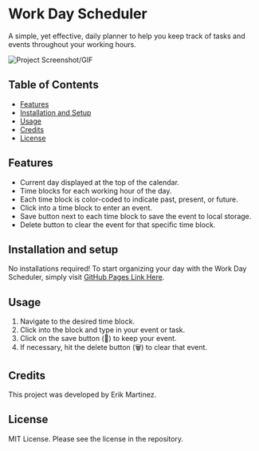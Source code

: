# Work Day Scheduler

 A simple, yet effective, daily planner to help you keep track of tasks and events throughout your working hours.

![Project Screenshot/GIF](assets/work-scheduler.gif) 

## Table of Contents

- [Features](#features)
- [Installation and Setup](#installation-and-setup)
- [Usage](#usage)
- [Credits](#credits)
- [License](#license)

## Features

- Current day displayed at the top of the calendar.
- Time blocks for each working hour of the day.
- Each time block is color-coded to indicate past, present, or future.
- Click into a time block to enter an event.
- Save button next to each time block to save the event to local storage.
- Delete button to clear the event for that specific time block.

## Installation and setup

No installations required! To start organizing your day with the Work Day Scheduler, simply visit [GitHub Pages Link Here](https://ejm730.github.io/web-scheduler/).

## Usage

1. Navigate to the desired time block.
2. Click into the block and type in your event or task.
3. Click on the save button (💾) to keep your event.
4. If necessary, hit the delete button (🗑) to clear that event.

## Credits

This project was developed by Erik Martinez.

## License

MIT License. Please see the license in the repository.